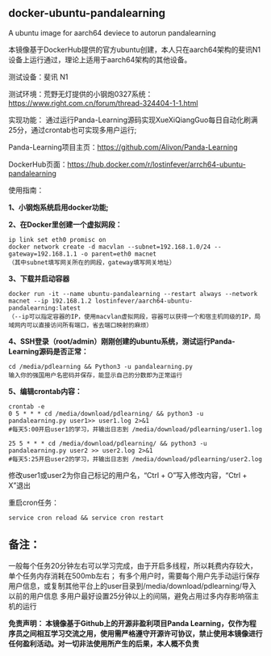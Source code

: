 ## docker-ubuntu-pandalearning
A ubuntu image for aarch64 deviece to autorun pandalearning

本镜像基于DockerHub提供的官方ubuntu创建，本人只在aarch64架构的斐讯N1设备上运行通过，理论上适用于aarch64架构的其他设备。

测试设备：斐讯 N1

测试环境：荒野无灯提供的小钢炮0327系统：https://www.right.com.cn/forum/thread-324404-1-1.html

实现功能：
通过运行Panda-Learning源码实现XueXiQiangGuo每日自动化刷满25分，通过crontab也可实现多用户运行;

Panda-Learning项目主页：https://github.com/Alivon/Panda-Learning

DockerHub页面：https://hub.docker.com/r/lostinfever/arrch64-ubuntu-pandalearning

使用指南：

**1、小钢炮系统启用docker功能;**

**2、在Docker里创建一个虚拟网段：**
```
ip link set eth0 promisc on
docker network create -d macvlan --subnet=192.168.1.0/24 --gateway=192.168.1.1 -o parent=eth0 macnet
（其中subnet填写网关所在的网段，gateway填写网关地址） 
```

**3、下载并启动容器**
```
docker run -it --name ubuntu-pandalearning --restart always --network macnet --ip 192.168.1.2 lostinfever/aarch64-ubuntu-pandalearning:latest  
（--ip可以指定容器的IP，使用macvlan虚拟网段，容器可以获得一个和宿主机同级的IP，局域网内可以直接访问所有端口，省去端口映射的麻烦）
```

**4、SSH登录（root/admin）刚刚创建的ubuntu系统，测试运行Panda-Learning源码是否正常：**
```
cd /media/pdlearning && Python3 -u pandalearning.py
输入你的强国用户名密码并保存，能显示自己的分数即为正常运行
```

**5、编辑crontab内容：**
```
crontab -e 
0 5 * * * cd /media/download/pdlearning/ && python3 -u pandalearning.py user1>> user1.log 2>&1
#每天5:00开启user1的学习，并输出日志到 /media/download/pdlearning/user1.log

25 5 * * * cd /media/download/pdlearning/ && python3 -u pandalearning.py user2 >> user2.log 2>&1
#每天5:25开启user2的学习，并输出日志到 /media/download/pdlearning/user2.log
```    

修改user1或user2为你自己标记的用户名，“Ctrl + O”写入修改内容，“Ctrl + X”退出

重启cron任务：
``` 
service cron reload && service cron restart
``` 

## 备注：
 一般每个任务20分钟左右可以学习完成，由于开启多线程，所以耗费内存较大，单个任务内存消耗在500mb左右；
有多个用户时，需要每个用户先手动运行保存用户信息，或复制其他平台上的user目录到/media/download/pdlearning/导入以前的用户信息
多用户最好设置25分钟以上的间隔，避免占用过多内存影响宿主机的运行

**免责声明：
本镜像基于Github上的开源非盈利项目Panda Learning，仅作为程序员之间相互学习交流之用，使用需严格遵守开源许可协议，禁止使用本镜像进行任何盈利活动。对一切非法使用所产生的后果，本人概不负责**
